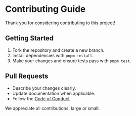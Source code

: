 # Contributing Guide

Thank you for considering contributing to this project!

## Getting Started

1. Fork the repository and create a new branch.
2. Install dependencies with `pnpm install`.
3. Make your changes and ensure tests pass with `pnpm test`.

## Pull Requests

- Describe your changes clearly.
- Update documentation when applicable.
- Follow the [Code of Conduct](CODE_OF_CONDUCT.md).

We appreciate all contributions, large or small.
